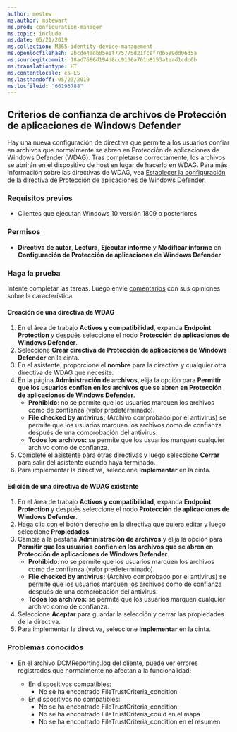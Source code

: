 ```yaml
---
author: mestew
ms.author: mstewart
ms.prod: configuration-manager
ms.topic: include
ms.date: 05/21/2019
ms.collection: M365-identity-device-management
ms.openlocfilehash: 2bcde4adb05e1f775775d21fcef7db589dd06d5a
ms.sourcegitcommit: 18ad7686d194d8cc9136a761b8153a1ead1cdc6b
ms.translationtype: HT
ms.contentlocale: es-ES
ms.lasthandoff: 05/23/2019
ms.locfileid: "66193788"
---
```

## <a name="bkmk_wdag"></a> Criterios de confianza de archivos de Protección de aplicaciones de Windows Defender

<!--3555858-->
Hay una nueva configuración de directiva que permite a los usuarios confiar en archivos que normalmente se abren en Protección de aplicaciones de Windows Defender (WDAG). Tras completarse correctamente, los archivos se abrirán en el dispositivo de host en lugar de hacerlo en WDAG. Para más información sobre las directivas de WDAG, vea [Establecer la configuración de la directiva de Protección de aplicaciones de Windows Defender](https://docs.microsoft.com/windows/security/threat-protection/windows-defender-application-guard/configure-wd-app-guard).

### <a name="prerequisites"></a>Requisitos previos

- Clientes que ejecutan Windows 10 versión 1809 o posteriores

### <a name="permissions"></a>Permisos

- **Directiva de autor**, **Lectura**, **Ejecutar informe** y **Modificar informe** en **Configuración de Protección de aplicaciones de Windows Defender**

### <a name="try-it-out"></a>Haga la prueba

Intente completar las tareas. Luego envíe [comentarios](/sccm/core/understand/find-help#product-feedback) con sus opiniones sobre la característica.

#### <a name="create-a-new-wdag-policy"></a>Creación de una directiva de WDAG

1. En el área de trabajo **Activos y compatibilidad**, expanda **Endpoint Protection** y después seleccione el nodo **Protección de aplicaciones de Windows Defender**.
1. Seleccione **Crear directiva de Protección de aplicaciones de Windows Defender** en la cinta.
1. En el asistente, proporcione el **nombre** para la directiva y cualquier otra directiva de WDAG que necesite.
1. En la página **Administración de archivos**, elija la opción para **Permitir que los usuarios confíen en los archivos que se abren en Protección de aplicaciones de Windows Defender**.
     - **Prohibido**: no se permite que los usuarios marquen los archivos como de confianza (valor predeterminado).
     - **File checked by antivirus:** (Archivo comprobado por el antivirus) se permite que los usuarios marquen los archivos como de confianza después de una comprobación del antivirus.
     - **Todos los archivos:** se permite que los usuarios marquen cualquier archivo como de confianza.
1. Complete el asistente para otras directivas y luego seleccione **Cerrar** para salir del asistente cuando haya terminado.
1. Para implementar la directiva, seleccione **Implementar** en la cinta.

#### <a name="edit-an-existing-wdag-policy"></a>Edición de una directiva de WDAG existente

1. En el área de trabajo **Activos y compatibilidad**, expanda **Endpoint Protection** y después seleccione el nodo **Protección de aplicaciones de Windows Defender**.
1. Haga clic con el botón derecho en la directiva que quiera editar y luego seleccione **Propiedades**.
1. Cambie a la pestaña **Administración de archivos** y elija la opción para **Permitir que los usuarios confíen en los archivos que se abren en Protección de aplicaciones de Windows Defender**.
     - **Prohibido**: no se permite que los usuarios marquen los archivos como de confianza (valor predeterminado).
     - **File checked by antivirus:** (Archivo comprobado por el antivirus) se permite que los usuarios marquen los archivos como de confianza después de una comprobación del antivirus.
     - **Todos los archivos:** se permite que los usuarios marquen cualquier archivo como de confianza.
1. Seleccione **Aceptar** para guardar la selección y cerrar las propiedades de la directiva.
1. Para implementar la directiva, seleccione **Implementar** en la cinta.


### <a name="known-issues"></a>Problemas conocidos

- En el archivo DCMReporting.log del cliente, puede ver errores registrados que normalmente no afectan a la funcionalidad:

  - En dispositivos compatibles:
    - No se ha encontrado FileTrustCriteria_condition
  - En dispositivos no compatibles:
    - No se ha encontrado FileTrustCriteria_condition
    - No se ha encontrado FileTrustCriteria_could en el mapa
    - No se ha encontrado FileTrustCriteria_condition en el resumen
